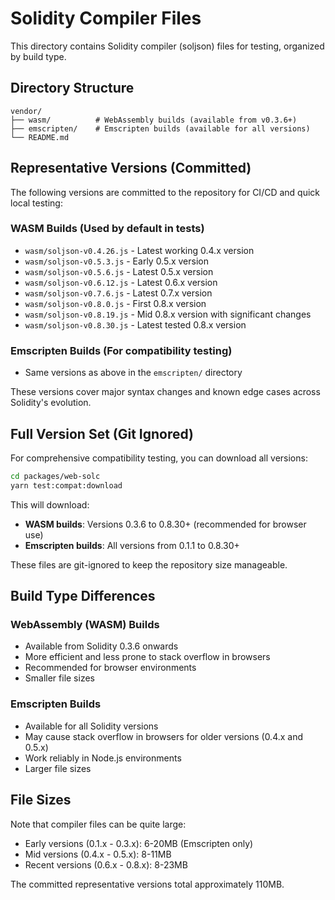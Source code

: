 # Solidity Compiler Files

This directory contains Solidity compiler (soljson) files for testing, organized by build type.

## Directory Structure

```
vendor/
├── wasm/          # WebAssembly builds (available from v0.3.6+)
├── emscripten/    # Emscripten builds (available for all versions)
└── README.md
```

## Representative Versions (Committed)

The following versions are committed to the repository for CI/CD and quick local testing:

### WASM Builds (Used by default in tests)
- `wasm/soljson-v0.4.26.js` - Latest working 0.4.x version
- `wasm/soljson-v0.5.3.js` - Early 0.5.x version
- `wasm/soljson-v0.5.6.js` - Latest 0.5.x version
- `wasm/soljson-v0.6.12.js` - Latest 0.6.x version
- `wasm/soljson-v0.7.6.js` - Latest 0.7.x version
- `wasm/soljson-v0.8.0.js` - First 0.8.x version
- `wasm/soljson-v0.8.19.js` - Mid 0.8.x version with significant changes
- `wasm/soljson-v0.8.30.js` - Latest tested 0.8.x version

### Emscripten Builds (For compatibility testing)
- Same versions as above in the `emscripten/` directory

These versions cover major syntax changes and known edge cases across Solidity's evolution.

## Full Version Set (Git Ignored)

For comprehensive compatibility testing, you can download all versions:

```bash
cd packages/web-solc
yarn test:compat:download
```

This will download:
- **WASM builds**: Versions 0.3.6 to 0.8.30+ (recommended for browser use)
- **Emscripten builds**: All versions from 0.1.1 to 0.8.30+

These files are git-ignored to keep the repository size manageable.

## Build Type Differences

### WebAssembly (WASM) Builds
- Available from Solidity 0.3.6 onwards
- More efficient and less prone to stack overflow in browsers
- Recommended for browser environments
- Smaller file sizes

### Emscripten Builds
- Available for all Solidity versions
- May cause stack overflow in browsers for older versions (0.4.x and 0.5.x)
- Work reliably in Node.js environments
- Larger file sizes

## File Sizes

Note that compiler files can be quite large:
- Early versions (0.1.x - 0.3.x): 6-20MB (Emscripten only)
- Mid versions (0.4.x - 0.5.x): 8-11MB  
- Recent versions (0.6.x - 0.8.x): 8-23MB

The committed representative versions total approximately 110MB.